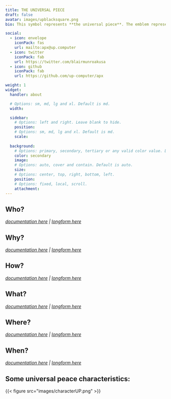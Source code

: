 ```yaml
---
title: THE UNIVERSAL PIECE
draft: false
avatar: images/upblacksquare.png
bio: This symbol represents **the universal piece**. The emblem representing the universal piece is a symbol that combines the iconic peace sign with additional elements to convey the concept of unity and connection. At the top of the symbol, there is a 'U' shape overlaying a 'W', which is integrated into the peace sign. The 'U' stands for "universal," and its tips extend upward from the peace symbol, while the lower curve extends downward past the bottom of the peace sign. This design suggests that the universal piece is the union of all world pieces, symbolizing the inclusive and continuous process of the universal piece computer that hosts it. This symbol is trademarked, but not registered.

social:
  - icon: envelope
    iconPack: fas
    url: mailto:apx@up.computer
  - icon: twitter
    iconPack: fab
    url: https://twitter.com/blairmunroakusa
  - icon: github
    iconPack: fab
    url: https://github.com/up-computer/apx

weight: 1
widget:
  handler: about

  # Options: sm, md, lg and xl. Default is md.
  width:

  sidebar:
    # Options: left and right. Leave blank to hide.
    position:
    # Options: sm, md, lg and xl. Default is md.
    scale:
  
  background:
    # Options: primary, secondary, tertiary or any valid color value. Default is primary.
    color: secondary
    image:
    # Options: auto, cover and contain. Default is auto.
    size:
    # Options: center, top, right, bottom, left.
    position:
    # Options: fixed, local, scroll.
    attachment: 
---
```


## Who?

_[documentation here](/docs/documentation/6ws/who/) | [longform here](/posts/who6ws/)_

## Why?

_[documentation here](/docs/documentation/6ws/why/) | [longform here](/posts/why6ws/)_

## How?

_[documentation here](/docs/documentation/6ws/how/) | [longform here](/posts/how6ws/)_

## What?

_[documentation here](/docs/documentation/6ws/what/) | [longform here](/posts/what6ws/)_

## Where?

_[documentation here](/docs/documentation/6ws/where/) | [longform here](/posts/where6ws/)_

## When?

_[documentation here](/docs/documentation/6ws/when/) | [longform here](/posts/when6ws/)_

## Some universal peace characteristics:

{{< figure src="images/characterUP.png" >}}
